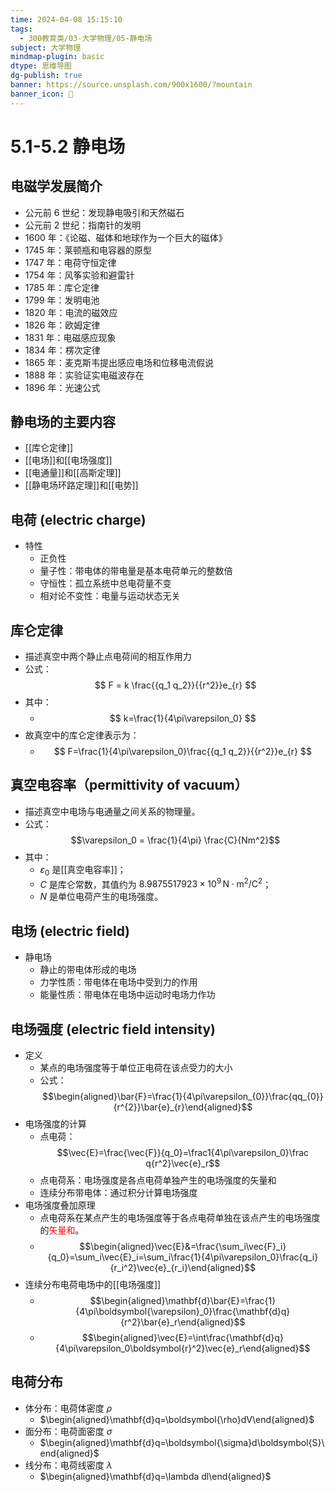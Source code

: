 ```yaml
---
time: 2024-04-08 15:15:10
tags:
  - 300教育类/03-大学物理/05-静电场
subject: 大学物理
mindmap-plugin: basic
dtype: 思维导图
dg-publish: true
banner: https://source.unsplash.com/900x1600/?mountain
banner_icon: 👾
---
```


# 5.1-5.2 静电场

## 电磁学发展简介
- 公元前 6 世纪：发现静电吸引和天然磁石
- 公元前 2 世纪：指南针的发明
- 1600 年：《论磁、磁体和地球作为一个巨大的磁体》
- 1745 年：莱顿瓶和电容器的原型
- 1747 年：电荷守恒定律
- 1754 年：风筝实验和避雷针
- 1785 年：库仑定律
- 1799 年：发明电池
- 1820 年：电流的磁效应
- 1826 年：欧姆定律
- 1831 年：电磁感应现象
- 1834 年：楞次定律
- 1865 年：麦克斯韦提出感应电场和位移电流假说
- 1888 年：实验证实电磁波存在
- 1896 年：光速公式

## 静电场的主要内容
- [[库仑定律]]
- [[电场]]和[[电场强度]]
- [[电通量]]和[[高斯定理]]
- [[静电场环路定理]]和[[电势]]

## 电荷 (electric charge)
- 特性
    - 正负性
    - 量子性：带电体的带电量是基本电荷单元的整数倍
    - 守恒性：孤立系统中总电荷量不变
    - 相对论不变性：电量与运动状态无关

## 库仑定律
- 描述真空中两个静止点电荷间的相互作用力
- 公式：$$ F = k \frac{{q_1 q_2}}{{r^2}}e_{r} $$
- 其中：
	- $$
k=\frac{1}{4\pi\varepsilon_0}
$$
- 故真空中的库仑定律表示为：
	- $$
F=\frac{1}{4\pi\varepsilon_0}\frac{{q_1 q_2}}{{r^2}}e_{r}
$$
## 真空电容率（permittivity of vacuum）
- 描述真空中电场与电通量之间关系的物理量。
- 公式：$$\varepsilon_0 = \frac{1}{4\pi} \frac{C}{Nm^2}$$
- 其中： 
	- $\varepsilon_0$ 是[[真空电容率]]； 
	- $C$ 是库仑常数，其值约为 $8.9875517923 \times 10^9 \, \text{N} \cdot \text{m}^2/\text{C}^2$； 
	- $N$ 是单位电荷产生的电场强度。

## 电场 (electric field)
- 静电场
    - 静止的带电体形成的电场
    - 力学性质：带电体在电场中受到力的作用
    - 能量性质：带电体在电场中运动时电场力作功

## 电场强度 (electric field intensity)
- 定义
    - 某点的电场强度等于单位正电荷在该点受力的大小
    - 公式：$$\begin{aligned}\bar{F}=\frac{1}{4\pi\varepsilon_{0}}\frac{qq_{0}}{r^{2}}\bar{e}_{r}\end{aligned}$$
- 电场强度的计算
    - 点电荷：$$\vec{E}=\frac{\vec{F}}{q_0}=\frac1{4\pi\varepsilon_0}\frac q{r^2}\vec{e}_r$$
    - 点电荷系：电场强度是各点电荷单独产生的电场强度的矢量和
    - 连续分布带电体：通过积分计算电场强度
- 电场强度叠加原理
	- 点电荷系在某点产生的电场强度等于各点电荷单独在该点产生的电场强度的<font color="#ff0000">矢量和</font>。
	- $$\begin{aligned}\vec{E}&=\frac{\sum_i\vec{F}_i}{q_0}=\sum_i\vec{E}_i=\sum_i\frac{1}{4\pi\varepsilon_0}\frac{q_i}{r_i^2}\vec{e}_{r_i}\end{aligned}$$
- 连续分布电荷电场中的[[电场强度]]
	- $$\begin{aligned}\mathbf{d}\bar{E}=\frac{1}{4\pi\boldsymbol{\varepsilon}_0}\frac{\mathbf{d}q}{r^2}\bar{e}_r\end{aligned}$$
	- $$\begin{aligned}\vec{E}=\int\frac{\mathbf{d}q}{4\pi\varepsilon_0\boldsymbol{r}^2}\vec{e}_r\end{aligned}$$
## 电荷分布
- 体分布：电荷体密度 $\rho$ 
	- $\begin{aligned}\mathbf{d}q=\boldsymbol{\rho}dV\end{aligned}$
- 面分布：电荷面密度 $\sigma$
	- $\begin{aligned}\mathbf{d}q=\boldsymbol{\sigma}d\boldsymbol{S}\end{aligned}$
- 线分布：电荷线密度 $\lambda$
	- $\begin{aligned}\mathbf{d}q=\lambda dl\end{aligned}$

